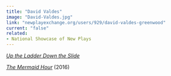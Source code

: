 ```yaml
---
title: "David Valdes"
image: "David-Valdes.jpg"
link: "newplayexchange.org/users/929/david-valdes-greenwood"
current: "false"
related:
- National Showcase of New Plays
---
```


<a href="https://newplayexchange.org/plays/161558/ladder-down-slide" target="_blank" rel="nofollow">*Up the Ladder Down the Slide*</a>


<a href="https://newplayexchange.org/plays/6985/mermaid-hour" target="_blank" rel="nofollow">*The Mermaid Hour*</a> (2016)

